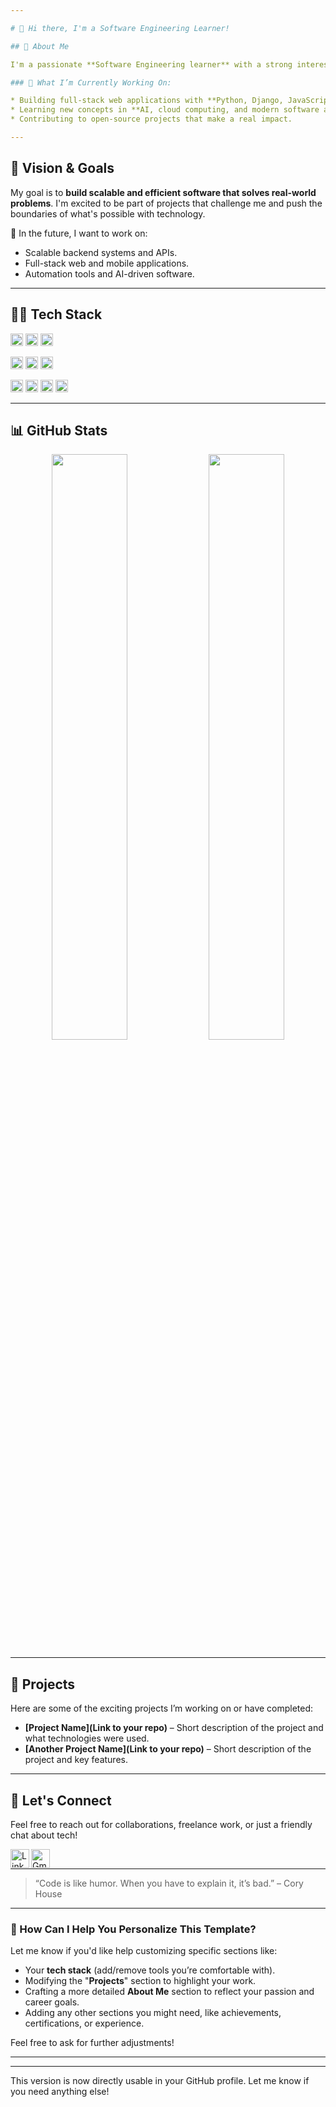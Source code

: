 ```yaml
---

# 👋 Hi there, I'm a Software Engineering Learner!

## 💬 About Me

I'm a passionate **Software Engineering learner** with a strong interest in **full-stack web development, backend systems, and AI**. I love turning ideas into code, and I thrive on solving problems through technology. My journey in tech is driven by **creating meaningful solutions, learning new technologies, and collaborating with others**.

### 🌱 What I’m Currently Working On:

* Building full-stack web applications with **Python, Django, JavaScript, React, and Node.js**.
* Learning new concepts in **AI, cloud computing, and modern software architecture**.
* Contributing to open-source projects that make a real impact.

---
```


## 🎯 Vision & Goals

My goal is to **build scalable and efficient software that solves real-world problems**. I'm excited to be part of projects that challenge me and push the boundaries of what's possible with technology.

🚀 In the future, I want to work on:

* Scalable backend systems and APIs.
* Full-stack web and mobile applications.
* Automation tools and AI-driven software.

---

## 🧑‍💻 Tech Stack

<!-- Languages -->

<code><img height="20" src="https://img.shields.io/badge/Python-3670A0?style=flat&logo=python&logoColor=white"/></code> <code><img height="20" src="https://img.shields.io/badge/JavaScript-F7DF1E?style=flat&logo=javascript&logoColor=black"/></code> <code><img height="20" src="https://img.shields.io/badge/SQL-025E8C?style=flat&logo=postgresql&logoColor=white"/></code>

<!-- Frameworks -->

<code><img height="20" src="https://img.shields.io/badge/Django-092E20?style=flat&logo=django&logoColor=white"/></code> <code><img height="20" src="https://img.shields.io/badge/React-61DAFB?style=flat&logo=react&logoColor=black"/></code> <code><img height="20" src="https://img.shields.io/badge/Node.js-339933?style=flat&logo=nodedotjs&logoColor=white"/></code>

<!-- Tools -->

<code><img height="20" src="https://img.shields.io/badge/Git-F05032?style=flat&logo=git&logoColor=white"/></code> <code><img height="20" src="https://img.shields.io/badge/Docker-2496ED?style=flat&logo=docker&logoColor=white"/></code> <code><img height="20" src="https://img.shields.io/badge/Postman-FF6C37?style=flat&logo=postman&logoColor=white"/></code> <code><img height="20" src="https://img.shields.io/badge/GitHub%20Actions-2088FF?style=flat&logo=githubactions&logoColor=white"/></code>

---

## 📊 GitHub Stats

<p align="center">
  <img width="49%" src="https://github-readme-stats.vercel.app/api?username=your-username&show_icons=true&theme=default&hide=issues" />
  <img width="49%" src="https://github-readme-stats.vercel.app/api/top-langs/?username=your-username&layout=compact" />
</p>

---

## 📌 Projects

Here are some of the exciting projects I’m working on or have completed:

* **\[Project Name]\(Link to your repo)** – Short description of the project and what technologies were used.
* **\[Another Project Name]\(Link to your repo)** – Short description of the project and key features.

---

## 🤝 Let's Connect

Feel free to reach out for collaborations, freelance work, or just a friendly chat about tech!

<a href="https://www.linkedin.com/in/your-linkedin-username/">
  <img align="left" alt="LinkedIn" width="30px" src="https://cdn.jsdelivr.net/gh/devicons/devicon/icons/linkedin/linkedin-original.svg" />
</a>
<a href="mailto:your.email@example.com">
  <img align="left" alt="Gmail" width="30px" src="https://cdn.jsdelivr.net/gh/devicons/devicon/icons/google/google-original.svg" />
</a>
<br/>

---

> “Code is like humor. When you have to explain it, it’s bad.” – Cory House

---

### 💬 How Can I Help You Personalize This Template?

Let me know if you'd like help customizing specific sections like:

* Your **tech stack** (add/remove tools you’re comfortable with).
* Modifying the "**Projects**" section to highlight your work.
* Crafting a more detailed **About Me** section to reflect your passion and career goals.
* Adding any other sections you might need, like achievements, certifications, or experience.

Feel free to ask for further adjustments!

---

---

This version is now directly usable in your GitHub profile. Let me know if you need anything else!
